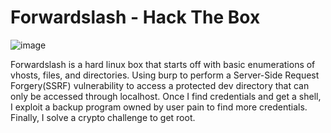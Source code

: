 # Forwardslash - Hack The Box

![image]({{0xtaylur.github.io}}/assets/forwardslash/card.png)

Forwardslash is a hard linux box that starts off with basic enumerations of vhosts, files, and directories. Using burp to perform a Server-Side Request Forgery(SSRF) vulnerability to access a protected dev directory that can only be accessed through localhost. Once I find credentials and get a shell, I exploit a backup program owned by user pain to find more credentials. Finally, I solve a crypto challenge to get root.